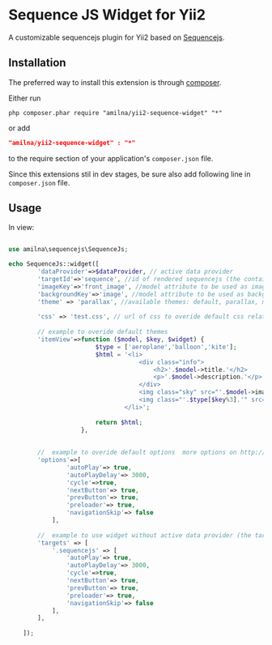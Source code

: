 Sequence JS Widget for Yii2
========================
A customizable sequencejs plugin for Yii2 based on [Sequencejs](http://www.sequencejs.com/).

Installation
------------
The preferred way to install this extension is through [composer](http://getcomposer.org/download/).

Either run

```
php composer.phar require "amilna/yii2-sequence-widget" "*"
```

or add

```json
"amilna/yii2-sequence-widget" : "*"
```
to the require section of your application's `composer.json` file.

Since this extensions stil in dev stages, be sure also add following line in `composer.json` file.


Usage
-----
In view:

```php

use amilna\sequencejs\SequenceJs;

echo SequenceJs::widget([
		'dataProvider'=>$dataProvider, // active data provider
		'targetId'=>'sequence',	//id of rendered sequencejs (the container will constructed by the widget with the given id)
		'imageKey'=>'front_image', //model attribute to be used as image
		'backgroundKey'=>'image', //model attribute to be used as background
		'theme' => 'parallax', //available themes: default, parallax, modern
 
 		'css' => 'test.css', // url of css to overide default css relative from @web	
  
		// example to overide default themes
		'itemView'=>function ($model, $key, $widget) {					
						$type = ['aeroplane','balloon','kite'];
						$html = '<li>
									<div class="info">
										<h2>'.$model->title.'</h2>
										<p>'.$model->description.'</p>
									</div>
									<img class="sky" src="'.$model->image.'" alt="Blue Sky" />
									<img class="'.$type[$key%3].'" src="'.$model->front_image.'" alt="Aeroplane" />
								</li>';
										
						return $html;
					}, 
		
		
		//	example to overide default options	more options on http://sequencejs.com
		'options'=>[
				'autoPlay'=> true,
				'autoPlayDelay'=> 3000,
				'cycle'=>true,						
				'nextButton'=> true,
				'prevButton'=> true,
				'preloader'=> true,
				'navigationSkip'=> false
			],
		
		//	example to use widget without active data provider (the target selector should already rendered)
		'targets' => [
			'.sequencejs' => [
				'autoPlay'=> true,
				'autoPlayDelay'=> 3000,
				'cycle'=>true,						
				'nextButton'=> true,
				'prevButton'=> true,
				'preloader'=> true,
				'navigationSkip'=> false
			],
		],
		 						
 	]); 
```